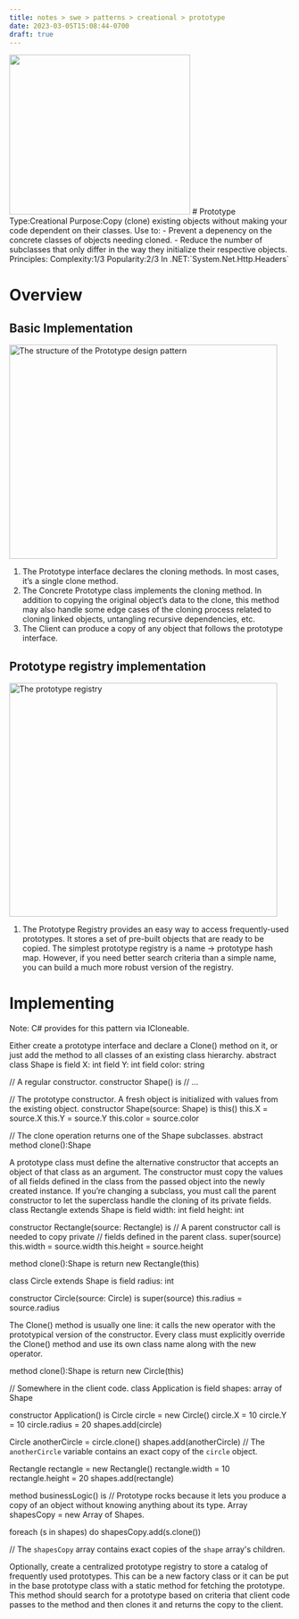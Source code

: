 ```yaml
---
title: notes > swe > patterns > creational > prototype
date: 2023-03-05T15:08:44-0700
draft: true
---
```

<img src="media/Creational_Prototype-image1.png" style="width:3.375in;height:2.975in" />
# Prototype
Type:Creational
Purpose:Copy (clone) existing objects without making your code dependent on their classes.
Use to:
- Prevent a depenency on the concrete classes of objects needing cloned.
- Reduce the number of subclasses that only differ in the way they initialize their respective objects.
Principles:
Complexity:1/3
Popularity:2/3
In .NET:`System.Net.Http.Headers`

# Overview
## Basic Implementation
<img src="media/Creational_Prototype-image2.png" style="width:5in;height:3.99167in" alt="The structure of the Prototype design pattern" />

1.  The Prototype interface declares the cloning methods. In most cases, it’s a single clone method.
2.  The Concrete Prototype class implements the cloning method. In addition to copying the original object’s data to the clone, this method may also handle some edge cases of the cloning process related to cloning linked objects, untangling recursive dependencies, etc.
3.  The Client can produce a copy of any object that follows the prototype interface.

## Prototype registry implementation
<img src="media/Creational_Prototype-image3.png" style="width:5in;height:4.35in" alt="The prototype registry" />

1.  The Prototype Registry provides an easy way to access frequently-used prototypes. It stores a set of pre-built objects that are ready to be copied. The simplest prototype registry is a name → prototype hash map. However, if you need better search criteria than a simple name, you can build a much more robust version of the registry.



# Implementing
Note: C# provides for this pattern via ICloneable.

Either create a prototype interface and declare a Clone() method on it, or just add the method to all classes of an existing class hierarchy.
abstract class Shape is
field X: int
field Y: int
field color: string

// A regular constructor.
constructor Shape() is
// ...

// The prototype constructor. A fresh object is initialized with values from the existing object.
constructor Shape(source: Shape) is
this()
this.X = source.X
this.Y = source.Y
this.color = source.color

// The clone operation returns one of the Shape subclasses.
abstract method clone():Shape

A prototype class must define the alternative constructor that accepts an object of that class as an argument. The constructor must copy the values of all fields defined in the class from the passed object into the newly created instance. If you’re changing a subclass, you must call the parent constructor to let the superclass handle the cloning of its private fields.
class Rectangle extends Shape is
field width: int
field height: int

constructor Rectangle(source: Rectangle) is
// A parent constructor call is needed to copy private
// fields defined in the parent class.
super(source)
this.width = source.width
this.height = source.height

method clone():Shape is
return new Rectangle(this)


class Circle extends Shape is
field radius: int

constructor Circle(source: Circle) is
super(source)
this.radius = source.radius

The Clone() method is usually one line: it calls the new operator with the prototypical version of the constructor. Every class must explicitly override the Clone() method and use its own class name along with the new operator.

method clone():Shape is
return new Circle(this)

// Somewhere in the client code.
class Application is
field shapes: array of Shape

constructor Application() is
Circle circle = new Circle()
circle.X = 10
circle.Y = 10
circle.radius = 20
shapes.add(circle)

Circle anotherCircle = circle.clone()
shapes.add(anotherCircle)
// The `anotherCircle` variable contains an exact copy of the `circle` object.

Rectangle rectangle = new Rectangle()
rectangle.width = 10
rectangle.height = 20
shapes.add(rectangle)

method businessLogic() is
// Prototype rocks because it lets you produce a copy of an object without knowing anything about its type.
Array shapesCopy = new Array of Shapes.

foreach (s in shapes) do
shapesCopy.add(s.clone())

// The `shapesCopy` array contains exact copies of the `shape` array's children.

Optionally, create a centralized prototype registry to store a catalog of frequently used prototypes. This can be a new factory class or it can be put in the base prototype class with a static method for fetching the prototype. This method should search for a prototype based on criteria that client code passes to the method and then clones it and returns the copy to the client.

